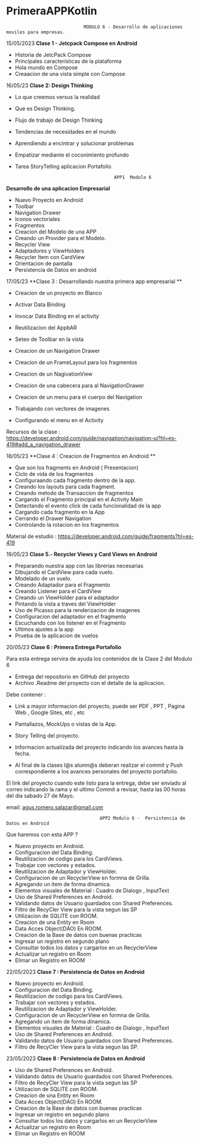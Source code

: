 # PrimeraAPPKotlin

                                 MODULO 6 - Desarrollo de aplicaciones moviles para empresas.

15/05/2023
**Clase 1 - Jetcpack Compose en Android** 

* Historia de JetcPack Compose 
* Principales caracteristicas de la plataforma 
* Hola mundo en Compose 
* Creaacion de una vista simple con Compose 

16/05/23
**Clase 2: Design Thinking**

* Lo que creemos versus la realidad 
* Que es Design Thinking.
* Flujo de trabajo de Design Thinking
* Tendencias de necesidades en el mundo
* Aprendiendo a encintrar y solucionar problemas 
* Empatizar mediante el coconimiento profundo 
* Tarea StoryTelling aplicacion Portafolio 
                                
                                           APP1  Modulo 6 

**Desarrollo de una aplicacion Empresarial** 

* Nuevo Proyecto en Android
* Toolbar 
* Navigation Drawer 
* Iconos vectoriales 
* Fragmentos 
* Creacion del Modelo de una APP
* Creando un Provider para el Modelo. 
* Recycler View 
* Adaptadores y ViewHolders 
* Recycler Item con CardView
* Orientacion de pantalla 
* Persistencia de Datos en android 

17/05/23
 **Clase 3 : Desarrollando nuestra primera app empresarial ** 

* Creacion de un proyecto en Blanco 
* Activar Data Binding 
* Invocar Data Binding en el activity 
* Reutilizacion del AppbAR 
* Seteo de Toolbar en la vista  

* Creacion de un Navigation Drawer 
* Creacion de un FrameLayout para los fragmentos 
* Creacion de un NagivationView 
* Creacion de una cabecera para al NavigationDrawer 
* Creacion de un menu para el cuerpo del Navigation 
* Trabajando con vectores de imagenes
* Configurando el menu en el Activity 

Recursos de la clase : https://developer.android.com/guide/navigation/navigation-ui?hl=es-419#add_a_navigation_drawer


18/05/23
**Clase 4 : Creacion de Fragmentos en Android **

* Que son los fragments en Android ( Presentacion) 
* Ciclo de vida de los fragmentos
* Configuraando cada fragmento dentro de la app. 
* Creando los layouts para cada fragment.
* Creando metodo de Transaccion de fragmentos 
* Cargando el Fragmento principal en el Activity Main 
* Detectando el evento click de cada funcionalidad de la app
* Cargando cada fragmento en la App 
* Cerrando el Drawer Navigation 
* Controlando la rotacion en los fragmentos

Material de estudio : https://developer.android.com/guide/fragments?hl=es-419



19/05/23  **Clase 5.- Recycler Views y Card Views en Android** 

* Preparando nuestra app con las librerias necesarias
* Dibujando el CardView para cada vuelo.
* Modelado de un  vuelo.
* Creando Adaptador para el Fragmento 
* Creando Listener para el CardView
* Creando un ViewHolder para el adaptador
* Pintando la vista a traves del ViewHolder
* Uso de Picasso para la renderizacion de imagenes
* Configuracion del adaptador en el fragmento  
* Escuchando con los listener en el Fragmento
* Ultimos ajustes a la app
* Prueba de la aplicacion de vuelos 


20/05/23
**Clase 6 : Primera Entrega Portafolio**  

Para esta entrega servira de ayuda los contenidos de la Clase 2 del Modulo 6 

* Entrega del repositorio en GitHub del proyecto
* Archivo .Readme del proyecto con el detalle de la aplicacion. 

Debe contener : 
 
   * Link a mayor informacion del proyecto, puede ser PDF , PPT , Pagina Web , Google Sites, etc , etc
   * Pantallazos, MockUps  o vistas de la App.
   * Story Telling del proyecto.
   * Informacion actualizada del proyecto indicando los avances hasta la fecha.

* Al final de la clases l@s alumn@s deberan realizar el commit y Push correspondiente a  los avances personales del proyecto portafolio.

El link del proyecto cuando este listo para la entrega, debe ser enviado al correo 
indicando la rama y el ultimo Commit a revisar, hasta las 00 horas del dia sabado 27 de Mayo.

email: agus.romero.salazar@gmail.com


                                       APP2 Modulo 6 -  Persistencia de Datos en Android   

Que haremos con esta APP ?

* Nuevo proyecto en Android. 
* Configuracion del Data Binding. 
* Reutilizacion de codigo para los CardViews.
* Trabajar con vectores y estados. 
* Reutilizacion de Adaptador y ViewHolder. 
* Configuracion de un RecyclerView en formna de Grilla.
* Agregando un item de forma dinamica.
* Elementos visuales de Material : Cuadro de Dialogo , InputText
* Uso de Shared Preferences en Android.
* Validando datos de Usuario guardados con Shared Preferences.
* Filtro de RecyCler View para la vista segun las SP 
* Utilizacion de SQLITE con ROOM.
* Creacion de una Entity en Room
* Data Acces Object(DAO) En ROOM.
* Creacion de la Base de datos con buenas practicas 
* Ingresar un registro en segundo plano
* Consultar todos los datos y cargarlos en un RecyclerView
* Actualizar un registro en Room 
* Elimar un Registro en ROOM


22/05/2023 
**Clase 7 : Persistencia de Datos en Android** 

* Nuevo proyecto en Android. 
* Configuracion del Data Binding. 
* Reutilizacion de codigo para los CardViews.
* Trabajar con vectores y estados. 
* Reutilizacion de Adaptador y ViewHolder. 
* Configuracion de un RecyclerView en formna de Grilla.
* Agregando un item de forma dinamica.
* Elementos visuales de Material : Cuadro de Dialogo , InputText
* Uso de Shared Preferences en Android.
* Validando datos de Usuario guardados con Shared Preferences.
* Filtro de RecyCler View para la vista segun las SP. 


23/05/2023 
**Clase 8 : Persistencia de Datos en Android** 

* Uso de Shared Preferences en Android.
* Validando datos de Usuario guardados con Shared Preferences.
* Filtro de RecyCler View para la vista segun las SP 
* Utilizacion de SQLITE con ROOM.
* Creacion de una Entity en Room
* Data Acces Object(DAO) En ROOM.
* Creacion de la Base de datos con buenas practicas 
* Ingresar un registro en segundo plano
* Consultar todos los datos y cargarlos en un RecyclerView
* Actualizar un registro en Room 
* Elimar un Registro en ROOM












